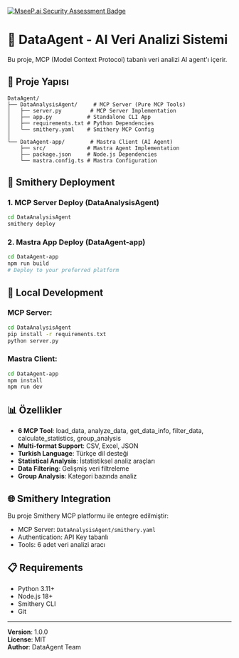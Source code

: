 [![MseeP.ai Security Assessment Badge](https://mseep.net/pr/emirhth-dataagent-badge.png)](https://mseep.ai/app/emirhth-dataagent)

# 🤖 DataAgent - AI Veri Analizi Sistemi

Bu proje, MCP (Model Context Protocol) tabanlı veri analizi AI agent'ı içerir.

## 📁 Proje Yapısı

```
DataAgent/
├── DataAnalysisAgent/     # MCP Server (Pure MCP Tools)
│   ├── server.py         # MCP Server Implementation
│   ├── app.py           # Standalone CLI App
│   ├── requirements.txt # Python Dependencies
│   └── smithery.yaml    # Smithery MCP Config
│
└── DataAgent-app/        # Mastra Client (AI Agent)
    ├── src/             # Mastra Agent Implementation
    ├── package.json     # Node.js Dependencies
    └── mastra.config.ts # Mastra Configuration
```

## 🚀 Smithery Deployment

### 1. MCP Server Deploy (DataAnalysisAgent)
```bash
cd DataAnalysisAgent
smithery deploy
```

### 2. Mastra App Deploy (DataAgent-app)
```bash
cd DataAgent-app
npm run build
# Deploy to your preferred platform
```

## 🔧 Local Development

### MCP Server:
```bash
cd DataAnalysisAgent
pip install -r requirements.txt
python server.py
```

### Mastra Client:
```bash
cd DataAgent-app
npm install
npm run dev
```

## 📊 Özellikler

- **6 MCP Tool**: load_data, analyze_data, get_data_info, filter_data, calculate_statistics, group_analysis
- **Multi-format Support**: CSV, Excel, JSON
- **Turkish Language**: Türkçe dil desteği
- **Statistical Analysis**: İstatistiksel analiz araçları
- **Data Filtering**: Gelişmiş veri filtreleme
- **Group Analysis**: Kategori bazında analiz

## 🌐 Smithery Integration

Bu proje Smithery MCP platformu ile entegre edilmiştir:
- MCP Server: `DataAnalysisAgent/smithery.yaml`
- Authentication: API Key tabanlı
- Tools: 6 adet veri analizi aracı

## 📋 Requirements

- Python 3.11+
- Node.js 18+
- Smithery CLI
- Git

---
**Version**: 1.0.0  
**License**: MIT  
**Author**: DataAgent Team 